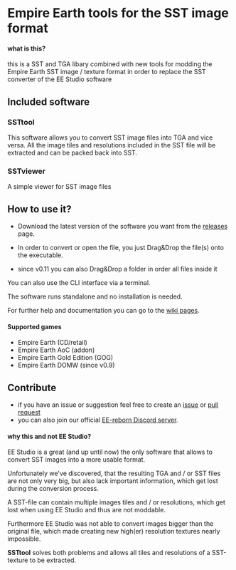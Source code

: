 # Empire Earth tools for the SST image format

#### what is this?

this is a SST and TGA libary combined with new tools for modding the Empire Earth SST image / texture format in order to replace the SST converter of the EE Studio software

## Included software

### SSTtool

This software allows you to convert SST image files into TGA and vice versa.
All the image tiles and resolutions included in the SST file will be extracted and can be packed back into SST.

### SSTviewer

A simple viewer for SST image files

## How to use it?

- Download the latest version of the software you want from the [releases](https://github.com/EE-modders/SST-tool/releases) page.

- In order to convert or open the file, you just Drag&Drop the file(s) onto the executable.

- since v0.11 you can also Drag&Drop a folder in order all files inside it



You can also use the CLI interface via a terminal.

The software runs standalone and no installation is needed. 

For further help and documentation you can go to the [wiki pages](https://github.com/EE-modders/SST-tool/wiki).

#### Supported games

- Empire Earth (CD/retail)
- Empire Earth AoC (addon)
- Empire Earth Gold Edition (GOG)
- Empire Earth DOMW (since v0.9)

## Contribute

- if you have an issue or suggestion feel free to create an [issue](https://github.com/EE-modders/SST-tool/issues) or [pull request](https://github.com/EE-modders/SST-tool/pulls) 
- you can also join our official [EE-reborn Discord server](https://discord.gg/BjUXbFB).

#### why this and not EE Studio?

EE Studio is a great (and up until now) the only software that allows to convert SST images into a more usable format.

Unfortunately we've discovered, that the resulting TGA and / or SST files are not only very big, but also lack important information, which get lost during the conversion process.

A SST-file can contain multiple images tiles and / or resolutions, which get lost when using EE Studio and thus are not moddable.

Furthermore EE Studio was not able to convert images bigger than the original file, which made creating new high(er) resolution textures nearly impossible.

**SSTtool** solves both problems and allows all tiles and resolutions of a SST-texture to be extracted.
